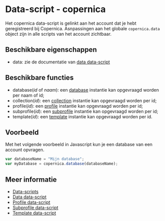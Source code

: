 #  Data-script - copernica 

Het copernica data-script is gelinkt aan het account dat je hebt geregistreerd bij Copernica. 
Asnpassingen aan het globale `copernica.data` object zijn in alle scripts van het account 
zichtbaar.


## Beschikbare eigenschappen

* data: zie de documentatie van [data data-script](./followups-scripting-data)


## Beschikbare functies

* database(*id* of *naam*): een [database](./followups-scripting-database) instantie kan opgevraagd worden per naam of id;
* collection(*id*): een [collection](./followups-scripting-collection) instantie kan opgevraagd worden per id;
* profile(*id*): een [profile](./followups-scripting-profile) instantie kan opgevraagd worden per id;
* subprofile(*id*): een [subprofile](./followups-scripting-subprofile) instantie kan opgevraagd worden per id;
* template(*id*): een [template](./followups-scripting-template) instantie kan opgevraagd worden per id.


## Voorbeeld

Met het volgende voorbeeld in Javascript kun je een database van een account opvragen.

```javascript
var databaseName = "Mijn database";
var myDatabase = copernica.database(databaseName);
```

## Meer informatie

* [Data-scripts](./followups-scripting)
* [Data data-script](./followups-scripting-data)
* [Profile data-script](./followups-scripting-profile)
* [Subprofile data-script](./followups-scripting-subprofile)
* [Template data-script](./followups-scripting-template)